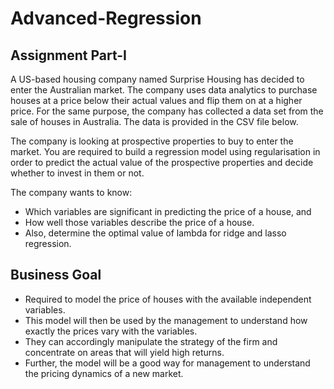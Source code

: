 # Advanced-Regression

## Assignment Part-I
A US-based housing company named Surprise Housing has decided to enter the Australian market. The company uses data analytics to purchase houses at a price below their actual values and flip them on at a higher price. For the same purpose, the company has collected a data set from the sale of houses in Australia. The data is provided in the CSV file below.

The company is looking at prospective properties to buy to enter the market. You are required to build a regression model using regularisation in order to predict the actual value of the prospective properties and decide whether to invest in them or not.

The company wants to know:
* Which variables are significant in predicting the price of a house, and
* How well those variables describe the price of a house.
* Also, determine the optimal value of lambda for ridge and lasso regression.

## Business Goal
* Required to model the price of houses with the available independent variables. 
* This model will then be used by the management to understand how exactly the prices vary with the variables. 
* They can accordingly manipulate the strategy of the firm and concentrate on areas that will yield high returns. 
* Further, the model will be a good way for management to understand the pricing dynamics of a new market.
